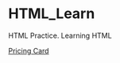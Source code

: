 # HTML_Learn

HTML Practice. Learning HTML

<a href="https://htmlpreview.github.io/?https://github.com/Sudeep-Sharma0-0/HTML_Learn/blob/master/pricecard.html">Pricing Card</a>
